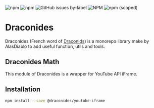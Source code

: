 ![npm](https://img.shields.io/npm/dw/@draconides/youtube-iframe)
![npm](https://img.shields.io/npm/dt/@draconides/youtube-iframe)
![GitHub issues by-label](https://img.shields.io/github/issues/AlasDiablo/draconides/@draconides/youtube-iframe)
![NPM](https://img.shields.io/npm/l/@draconides/youtube-iframe?color=%234c1)
![npm (scoped)](https://img.shields.io/npm/v/@draconides/youtube-iframe)

# Draconides

Draconides (French word of [Draconids](https://en.wikipedia.org/wiki/Draconids)) is a monorepo library make by AlasDiablo to add useful function, utils and tools.

## Draconides Math

This module of Draconides is a wrapper for YouTube API iFrame.

## Installation

```bash
npm install --save @draconides/youtube-iframe
```
